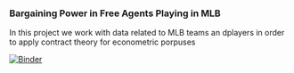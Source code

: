 ### Bargaining Power in Free Agents Playing in MLB

In this project we work with data related to MLB teams an dplayers in order to apply contract theory for econometric porpuses

[![Binder](https://mybinder.org/badge_logo.svg)](https://mybinder.org/v2/gh/PhysTony/MLB_hardball_negotations/main)